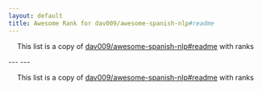 ```yaml
---
layout: default
title: Awesome Rank for dav009/awesome-spanish-nlp#readme
---
```


<p align="center">
	This list is a copy of <a href="https://github.com/dav009/awesome-spanish-nlp#readme">dav009/awesome-spanish-nlp#readme</a> with ranks
</p>
---
---
<p align="center">
	This list is a copy of <a href="https://github.com/dav009/awesome-spanish-nlp#readme">dav009/awesome-spanish-nlp#readme</a> with ranks
</p>
